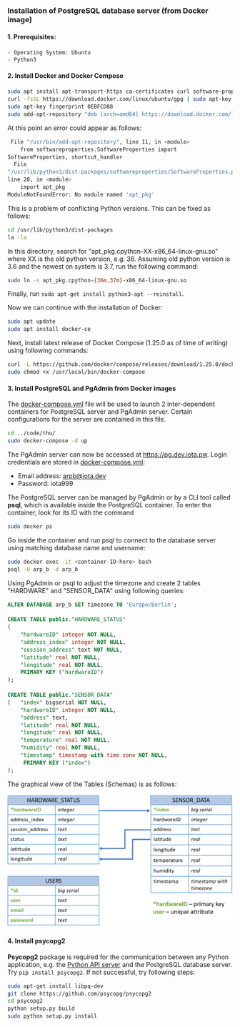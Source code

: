 ### Installation of PostgreSQL database server (from Docker image)
#### 1. Prerequisites:
    - Operating System: Ubuntu
    - Python3
#### 2. Install Docker and Docker Compose
```bash
sudo apt install apt-transport-https ca-certificates curl software-properties-common
curl -fsSL https://download.docker.com/linux/ubuntu/gpg | sudo apt-key add -
sudo apt-key fingerprint 0EBFCD88
sudo add-apt-repository "deb [arch=amd64] https://download.docker.com/linux/ubuntu $(lsb_release -cs) stable"
```
At this point an error could appear as follows:
```bash
 File "/usr/bin/add-apt-repository", line 11, in <module>
    from softwareproperties.SoftwareProperties import
SoftwareProperties, shortcut_handler
  File
"/usr/lib/python3/dist-packages/softwareproperties/SoftwareProperties.py",
line 28, in <module>
    import apt_pkg
ModuleNotFoundError: No module named 'apt_pkg'
```
This is a problem of conflicting Python versions. This can be fixed as follows:
```bash
cd /usr/lib/python3/dist-packages
la -la
```
In this directory, search for "apt_pkg.cpython-XX-x86_64-linux-gnu.so" where XX is the old python version, e.g. 36. Assuming old python version is 3.6 and the newest on system is 3.7, run the following command:
```bash
sudo ln -s apt_pkg.cpython-{36m,37m}-x86_64-linux-gnu.so
```
Finally, run `sudo apt-get install python3-apt --reinstall`.

Now we can continue with the installation of Docker:
```bash
sudo apt update
sudo apt install docker-ce
```
Next, install latest release of Docker Compose (1.25.0 as of time of writing) using following commands:
```bash
curl -L https://github.com/docker/compose/releases/download/1.25.0/docker-compose-`uname -s`-`uname -m` -o /usr/local/bin/docker-compose
sudo chmod +x /usr/local/bin/docker-compose
```
#### 3. Install PostgreSQL and PgAdmin from Docker images
The [docker-compose.yml](../code/thu/docker-compose.yml) file will be used to launch 2 inter-dependent containers for PostgreSQL server and PgAdmin server. Certain configurations for the server are contained in this file.
```bash
cd ../code/thu/
sudo docker-compose -d up
```
The PgAdmin server can now be accessed at https://pg.dev.iota.pw.
Login credentials are stored in [docker-compose.yml](../code/thu/docker-compose.yml):
- Email address: arpb@iota.dev
- Password: iota999

The PostgreSQL server can be managed by PgAdmin or by a CLI tool called **psql**, which is available inside the PostgreSQL container. To enter the container, look for its ID with the command
```bash
sudo docker ps
```
Go inside the container and run psql to connect to the database server using matching database name and username:
```bash
sudo docker exec -it <container-ID-here> bash 
psql -U arp_b -d arp_b
```
Using PgAdmin or psql to adjust the timezone and create 2 tables "HARDWARE" and "SENSOR_DATA" using following queries:
```sql
ALTER DATABASE arp_b SET timezone TO 'Europe/Berlin';

CREATE TABLE public."HARDWARE_STATUS"
(
    "hardwareID" integer NOT NULL,
    "address_index" integer NOT NULL,
    "session_address" text NOT NULL,
    "latitude" real NOT NULL,
    "longitude" real NOT NULL,
    PRIMARY KEY ("hardwareID")
);

CREATE TABLE public."SENSOR_DATA"
(	"index" bigserial NOT NULL,
    "hardwareID" integer NOT NULL,
    "address" text,
    "latitude" real NOT NULL,
    "longitude" real NOT NULL,
    "temperature" real NOT NULL,
    "humidity" real NOT NULL,
    "timestamp" timestamp with time zone NOT NULL,
 	 PRIMARY KEY ("index")
);
```

The graphical view of the Tables (Schemas) is as follows:

<img src = "../media/db_new.png" width="720px">

#### 4. Install psycopg2 
**Psycopg2** package is required for the communication between any Python application, e.g. the [Python API server](API_python.md) and the PostgreSQL database server. Try `pip install psycopg2`. If not successful, try following steps:
```bash
sudo apt-get install libpq-dev
git clone https://github.com/psycopg/psycopg2
cd psycopg2
python setup.py build
sudo python setup.py install
```
